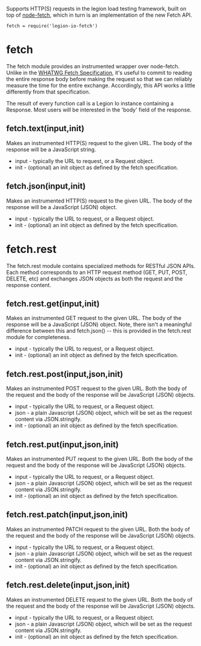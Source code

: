 
Supports HTTP(S) requests in the legion load testing framework, built on top of
[node-fetch](https://www.npmjs.com/package/node-fetch), which in turn is an
implementation of the new Fetch API.

	fetch = require('legion-io-fetch')

fetch
=====

The fetch module provides an instrumented wrapper over node-fetch. Unlike
in the [WHATWG Fetch Specification](https://fetch.spec.whatwg.org/), it's
useful to commit to reading the entire response body before making the
request so that we can reliably measure the time for the entire exchange.
Accordingly, this API works a little differently from that specification.

The result of every function call is a Legion Io instance containing a
Response. Most users will be interested in the 'body' field of the response.

fetch.text(input,init)
---------------

Makes an instrumented HTTP(S) request to the given URL. The body of the
response will be a JavaScript string.

 * input - typically the URL to request, or a Request object.
 * init - (optional) an init object as defined by the fetch specification.

fetch.json(input,init)
---------------

Makes an instrumented HTTP(S) request to the given URL. The body of the
response will be a JavaScript (JSON) object.

 * input - typically the URL to request, or a Request object.
 * init - (optional) an init object as defined by the fetch specification.

fetch.rest
==========

The fetch.rest module contains specialized methods for RESTful JSON APIs.
Each method corresponds to an HTTP request method (GET, PUT, POST, DELETE, etc)
and exchanges JSON objects as both the request and the response content.

fetch.rest.get(input,init)
--------------------------

Makes an instrumented GET request to the given URL. The body of the
response will be a JavaScript (JSON) object. Note, there isn't a
meaningful difference between this and fetch.json() -- this is provided
in the fetch.rest module for completeness.

 * input - typically the URL to request, or a Request object.
 * init - (optional) an init object as defined by the fetch specification.

fetch.rest.post(input,json,init)
--------------------------

Makes an instrumented POST request to the given URL. Both the body
of the request and the body of the response will be JavaScript (JSON)
objects.

 * input - typically the URL to request, or a Request object.
 * json - a plain Javascript (JSON) object, which will be set as the request
content via JSON.stringify.
 * init - (optional) an init object as defined by the fetch specification.

fetch.rest.put(input,json,init)
--------------------------

Makes an instrumented PUT request to the given URL. Both the body
of the request and the body of the response will be JavaScript (JSON)
objects.

 * input - typically the URL to request, or a Request object.
 * json - a plain Javascript (JSON) object, which will be set as the request
content via JSON.stringify.
 * init - (optional) an init object as defined by the fetch specification.

fetch.rest.patch(input,json,init)
--------------------------

Makes an instrumented PATCH request to the given URL. Both the body
of the request and the body of the response will be JavaScript (JSON)
objects.

 * input - typically the URL to request, or a Request object.
 * json - a plain Javascript (JSON) object, which will be set as the request
content via JSON.stringify.
 * init - (optional) an init object as defined by the fetch specification.

fetch.rest.delete(input,json,init)
--------------------------

Makes an instrumented DELETE request to the given URL. Both the body
of the request and the body of the response will be JavaScript (JSON)
objects.

 * input - typically the URL to request, or a Request object.
 * json - a plain Javascript (JSON) object, which will be set as the request
content via JSON.stringify.
 * init - (optional) an init object as defined by the fetch specification.

